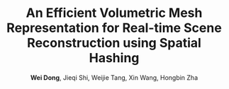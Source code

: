 ---
title  : "An Efficient Volumetric Mesh Representation for Real-time Scene Reconstruction using Spatial Hashing"
author : "<b>Wei Dong</b>, Jieqi Shi, Weijie Tang, Xin Wang, Hongbin Zha"
journal: "ICRA 2018"
imurl  : "/assets/images/mesh-overview.jpg"
paperurl: "/assets/pdf/mesh.pdf"
codeurl: "https://github.com/theNded/MeshHashing"
---